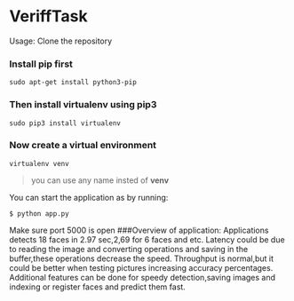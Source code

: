 # VeriffTask
Usage:
Clone the repository
### Install **pip** first

    sudo apt-get install python3-pip

### Then install **virtualenv** using pip3

    sudo pip3 install virtualenv 

### Now create a virtual environment 

    virtualenv venv 

>you can use any name insted of **venv**

You can start the application as by running:
```
$ python app.py
```
Make sure port 5000 is open
###Overview of application:
Applications detects 18 faces in 2.97 sec,2,69 for 6 faces and etc.
Latency could be due to reading the image and converting operations and saving in the  buffer,these operations decrease the speed.
Throughput is normal,but it could be better when testing  pictures increasing accuracy percentages.
Additional features can be done for speedy detection,saving images and indexing or register faces and predict them fast.
